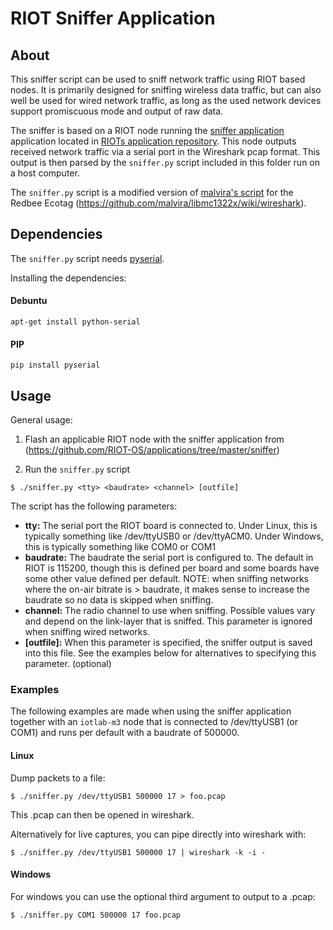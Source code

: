 # RIOT Sniffer Application


## About

This sniffer script can be used to sniff network traffic using RIOT based
nodes. It is primarily designed for sniffing wireless data traffic, but can also
well be used for wired network traffic, as long as the used network devices
support promiscuous mode and output of raw data.

The sniffer is based on a RIOT node running the [sniffer application](https://github.com/RIOT-OS/applications/tree/master/sniffer) application located in [RIOTs application repository](https://github.com/RIOT-OS/applications).
This node outputs received network traffic via a serial port in the Wireshark
pcap format. This output is then parsed by the `sniffer.py` script included
in this folder run on a host computer.

The `sniffer.py` script is a modified version of [malvira's script](https://github.com/malvira/libmc1322x/blob/master/tools/rftestrx2pcap.py) for the Redbee Ecotag
(https://github.com/malvira/libmc1322x/wiki/wireshark).


## Dependencies

The `sniffer.py` script needs [pyserial](https://pypi.python.org/pypi/pyserial).

Installing the dependencies:

#### Debuntu
    apt-get install python-serial

#### PIP
    pip install pyserial


## Usage

General usage:

1. Flash an applicable RIOT node with the sniffer application from
(https://github.com/RIOT-OS/applications/tree/master/sniffer)

2. Run the `sniffer.py` script
```
$ ./sniffer.py <tty> <baudrate> <channel> [outfile]
```
The script has the following parameters:

- **tty:** The serial port the RIOT board is connected to. Under Linux, this is
           typically something like /dev/ttyUSB0 or /dev/ttyACM0. Under Windows,
           this is typically something like COM0 or COM1
- **baudrate:** The baudrate the serial port is configured to. The default in
                RIOT is 115200, though this is defined per board and some boards
                have some other value defined per default. NOTE: when sniffing
                networks where the on-air bitrate is > baudrate, it makes sense
                to increase the baudrate so no data is skipped when sniffing.
- **channel:** The radio channel to use when sniffing. Possible values vary and
               depend on the link-layer that is sniffed. This parameter is
               ignored when sniffing wired networks.
- **[outfile]:** When this parameter is specified, the sniffer output is saved
               into this file. See the examples below for alternatives to
               specifying this parameter. (optional)


### Examples

The following examples are made when using the sniffer application together with
an `iotlab-m3` node that is connected to /dev/ttyUSB1 (or COM1) and runs per
default with a baudrate of 500000.

#### Linux

Dump packets to a file:
```
$ ./sniffer.py /dev/ttyUSB1 500000 17 > foo.pcap
```

This .pcap can then be opened in wireshark.

Alternatively for live captures, you can pipe directly into wireshark with:
```
$ ./sniffer.py /dev/ttyUSB1 500000 17 | wireshark -k -i -
```

#### Windows

For windows you can use the optional third argument to output to a
.pcap:

```
$ ./sniffer.py COM1 500000 17 foo.pcap
```
